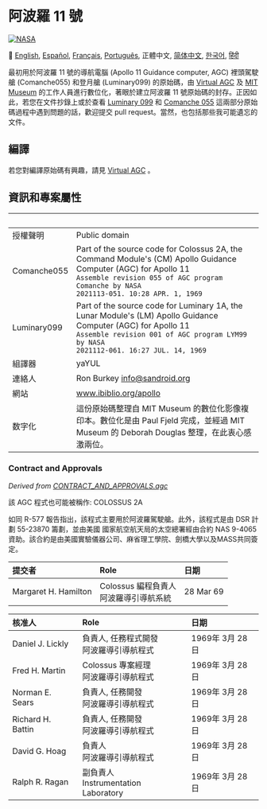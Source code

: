 # 阿波羅 11 號
[![NASA][1]][2]

:crossed_flags:
[English][EN],
[Español][ES],
[Français][FR],
[Português][PT_BR],
正體中文,
[简体中文][ZH_CN],
[한국어][KO_KR],
[हिंदी][HI]

[EN]:README.md
[ES]:README.es.md
[FR]:README.fr.md
[PT_BR]:README.pt_br.md
[ZH_TW]:README.zh_tw.md
[ZH_CN]:README.zh_cn.md
[KO_KR]:README.ko_kr.md
[HI]:README.hi.md

最初用於阿波羅 11 號的導航電腦 (Apollo 11 Guidance computer, AGC) 裡頭駕駛艙 (Comanche055) 和登月艙 (Luminary099) 的原始碼，由 [Virtual AGC](http://www.ibiblio.org/apollo/) 及 [MIT Museum](http://web.mit.edu/museum/) 的工作人員進行數位化，著眼於建立阿波羅 11 號原始碼的封存。正因如此，若您在文件抄錄上或於查看 [Luminary 099](http://www.ibiblio.org/apollo/ScansForConversion/Luminary099/) 和 [Comanche 055](http://www.ibiblio.org/apollo/ScansForConversion/Comanche055/) 這兩部分原始碼過程中遇到問題的話，歡迎提交 pull request。當然，也包括那些我可能遺忘的文件。

## 編譯

若您對編譯原始碼有興趣，請見 [Virtual AGC](https://github.com/rburkey2005/virtualagc) 。

## 資訊和專案屬性

&nbsp;      | &nbsp;
:---------- | :-----
授權聲明     | Public domain
Comanche055 | Part of the source code for Colossus 2A, the Command Module's (CM) Apollo Guidance Computer (AGC) for Apollo 11<br>`Assemble revision 055 of AGC program Comanche by NASA`<br>`2021113-051. 10:28 APR. 1, 1969`
Luminary099 | Part of the source code for Luminary 1A, the Lunar Module's (LM) Apollo Guidance Computer (AGC) for Apollo 11<br>`Assemble revision 001 of AGC program LYM99 by NASA`<br>`2021112-061. 16:27 JUL. 14, 1969`
組譯器       | yaYUL
連絡人       | Ron Burkey <info@sandroid.org>
網站         | www.ibiblio.org/apollo
数字化       | 這份原始碼整理自 MIT Museum 的數位化影像複印本。數位化是由 Paul Fjeld 完成，並經過 MIT Museum 的 Deborah Douglas 整理，在此衷心感激兩位。

### Contract and Approvals
*Derived from [CONTRACT_AND_APPROVALS.agc]*

該 AGC 程式也可能被稱作: COLOSSUS 2A

如同 R-577 報告指出，該程式主要用於阿波羅駕駛艙。此外，該程式是由 DSR 計劃 55-23870 籌劃，並由美國 國家航空航天局的太空總署經由合約 NAS 9-4065 資助。該合約是由美國實驗儀器公司、麻省理工學院、劍橋大學以及MASS共同簽定。

提交者                 | Role | 日期
:-------------------- | :--- | :--
Margaret H. Hamilton  | Colossus 編程負責人<br>阿波羅導引導航系統 | 28 Mar 69

核准人              | Role | 日期
:----------------- | :--- | :--
Daniel J. Lickly   | 負責人, 任務程式開發<br>阿波羅導引導航程式 | 1969年 3月 28日
Fred H. Martin     | Colossus 專案經理<br>阿波羅導引導航程式 | 1969年 3月 28日
Norman E. Sears    | 負責人, 任務開發<br>阿波羅導引導航程式 | 1969年 3月 28日
Richard H. Battin  | 負責人, 任務開發<br>阿波羅導引導航程式 | 1969年 3月 28日
David G. Hoag      | 負責人<br>阿波羅導引導航程式 | 1969年 3月 28日
Ralph R. Ragan     | 副負責人<br>Instrumentation Laboratory | 1969年 3月 28日

[CONTRACT_AND_APPROVALS.agc]:https://github.com/chrislgarry/Apollo-11/blob/master/Comanche055/CONTRACT_AND_APPROVALS.agc
[1]:https://cdn.rawgit.com/aleen42/badges/c9246f74/src/nasa.svg
[2]:https://www.nasa.gov/mission_pages/apollo/missions/apollo11.html
[3]:http://www.ibiblio.org/apollo/
[4]:http://web.mit.edu/museum/
[5]:http://www.ibiblio.org/apollo/ScansForConversion/Luminary099/
[6]:http://www.ibiblio.org/apollo/ScansForConversion/Comanche055/
[7]:https://github.com/chrislgarry/Apollo-11/blob/master/CONTRIBUTING.md
[8]:https://github.com/rburkey2005/virtualagc
